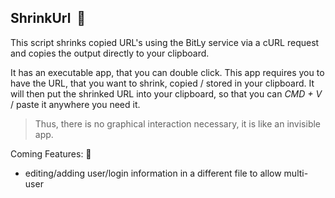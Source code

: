 ## ShrinkUrl  🔗

This script shrinks copied URL's using the BitLy service via a cURL request and copies
the output directly to your clipboard. 

It has an executable app, that you can double click.
This app requires you to have the URL, that you want to shrink, copied / stored
in your clipboard. It will then put the shrinked URL into your clipboard, so
that you can *CMD + V* / paste it anywhere you need it. 
> Thus, there is no graphical interaction necessary, it is like an invisible
> app.

Coming Features: 📆
- editing/adding user/login information in a different file to allow multi-user
